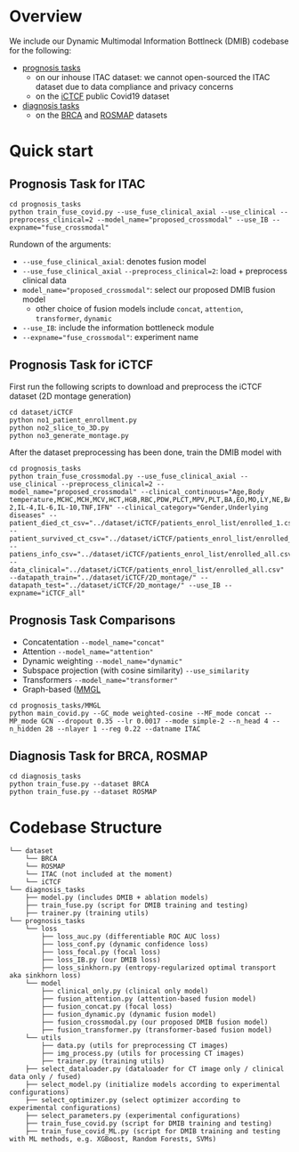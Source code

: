 # Overview
We include our Dynamic Multimodal Information Bottlneck (DMIB) codebase for the following:
- [prognosis tasks](./prognosis_tasks)
    + on our inhouse ITAC dataset: we cannot open-sourced the ITAC dataset due to data compliance and privacy concerns
    + on the [iCTCF](https://ngdc.cncb.ac.cn/ictcf/) public Covid19 dataset
- [diagnosis tasks](./diagnosis_tasks)
    + on the [BRCA](https://github.com/txWang/MOGONET/tree/main/BRCA) and [ROSMAP](https://github.com/txWang/MOGONET/tree/main/ROSMAP) datasets

# Quick start
## Prognosis Task for ITAC
```
cd prognosis_tasks
python train_fuse_covid.py --use_fuse_clinical_axial --use_clinical --preprocess_clinical=2 --model_name="proposed_crossmodal" --use_IB --expname="fuse_crossmodal"
```
Rundown of the arguments:
- `--use_fuse_clinical_axial`: denotes fusion model
- `--use_fuse_clinical_axial` `--preprocess_clinical=2`: load + preprocess clinical data
- `model_name="proposed_crossmodal"`: select our proposed DMIB fusion model
    + other choice of fusion models include `concat`, `attention`, `transformer`, `dynamic`
- `--use_IB`: include the information bottleneck module
- `--expname="fuse_crossmodal"`: experiment name

## Prognosis Task for iCTCF
First run the following scripts to download and preprocess the iCTCF dataset (2D montage generation)
```
cd dataset/iCTCF
python no1_patient_enrollment.py
python no2_slice_to_3D.py
python no3_generate_montage.py
```

After the dataset preprocessing has been done, train the DMIB model with
```
cd prognosis_tasks
python train_fuse_crossmodal.py --use_fuse_clinical_axial --use_clinical --preprocess_clinical=2 --model_name="proposed_crossmodal" --clinical_continuous="Age,Body temperature,MCHC,MCH,MCV,HCT,HGB,RBC,PDW,PLCT,MPV,PLT,BA,EO,MO,LY,NE,BAP,EOP,MOP,LYP,NEP,WBC,PLCR,RDWSD,RDWCV,ESR,CRP,PCT,ALG,ALB,ALP,ALT,AST,BUN,CA,CL,CO2,CREA,GGT,GLB,K,MG,Na,PHOS,TBIL,TP,URIC,CHOL,CK,HDLC,LDH,TG,AnG,DBIL,GLU,LDLC,OSM,PA,TBA,HBDH,CysC,LAP,5NT,HC,SAA,SdLDL,CD3+,CD4+,CD8+,BC,NKC,CD4/CD8,IL-2,IL-4,IL-6,IL-10,TNF,IFN" --clinical_category="Gender,Underlying diseases" --patient_died_ct_csv="../dataset/iCTCF/patients_enrol_list/enrolled_1.csv" --patient_survived_ct_csv="../dataset/iCTCF/patients_enrol_list/enrolled_0.csv" --patiens_info_csv="../dataset/iCTCF/patients_enrol_list/enrolled_all.csv" --data_clinical="../dataset/iCTCF/patients_enrol_list/enrolled_all.csv" --datapath_train="../dataset/iCTCF/2D_montage/" --datapath_test="../dataset/iCTCF/2D_montage/" --use_IB --expname="iCTCF_all"
```

## Prognosis Task Comparisons
- Concatentation `--model_name="concat"`
- Attention `--model_name="attention"`
- Dynamic weighting `--model_name="dynamic"`
- Subspace projection (with cosine similarity) `--use_similarity`
- Transformers `--model_name="transformer"`
- Graph-based ([MMGL](https://github.com/SsGood/MMGL)
```
cd prognosis_tasks/MMGL
python main_covid.py --GC_mode weighted-cosine --MF_mode concat --MP_mode GCN --dropout 0.35 --lr 0.0017 --mode simple-2 --n_head 4 --n_hidden 28 --nlayer 1 --reg 0.22 --datname ITAC
```

## Diagnosis Task for BRCA, ROSMAP
```
cd diagnosis_tasks
python train_fuse.py --dataset BRCA
python train_fuse.py --dataset ROSMAP
```

# Codebase Structure
```
└── dataset
    └── BRCA
    └── ROSMAP
    └── ITAC (not included at the moment)
    └── iCTCF
└── diagnosis_tasks
    ├── model.py (includes DMIB + ablation models)
    ├── train_fuse.py (script for DMIB training and testing)
    ├── trainer.py (training utils)
└── prognosis_tasks
    └── loss
        ├── loss_auc.py (differentiable ROC AUC loss)
        ├── loss_conf.py (dynamic confidence loss)
        ├── loss_focal.py (focal loss)
        ├── loss_IB.py (our DMIB loss)
        ├── loss_sinkhorn.py (entropy-regularized optimal transport aka sinkhorn loss)
    └── model
        ├── clinical_only.py (clinical only model)
        ├── fusion_attention.py (attention-based fusion model)
        ├── fusion_concat.py (focal loss)
        ├── fusion_dynamic.py (dynamic fusion model)
        ├── fusion_crossmodal.py (our proposed DMIB fusion model)
        ├── fusion_transformer.py (transformer-based fusion model)
    └── utils
        ├── data.py (utils for preprocessing CT images)
        ├── img_process.py (utils for processing CT images)
        ├── trainer.py (training utils)
    ├── select_dataloader.py (dataloader for CT image only / clinical data only / fused)
    ├── select_model.py (initialize models according to experimental configurations)
    ├── select_optimizer.py (select optimizer according to experimental configurations)
    ├── select_parameters.py (experimental configurations)
    ├── train_fuse_covid.py (script for DMIB training and testing)
    ├── train_fuse_covid_ML.py (script for DMIB training and testing with ML methods, e.g. XGBoost, Random Forests, SVMs)
```
